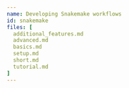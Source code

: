 ```yaml
---
name: Developing Snakemake workflows
id: snakemake
files: [
  additional_features.md
  advanced.md
  basics.md
  setup.md
  short.md
  tutorial.md
]
---
```


